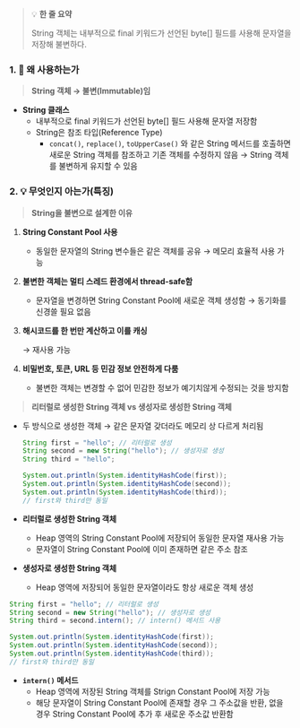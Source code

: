 > 💡 **한 줄 요약**
>
> String 객체는 내부적으로 final 키워드가 선언된 byte[] 필드를 사용해 문자열을 저장해 불변하다.

### 1. 🤔 왜 사용하는가

> **String 객체 → 불변(Immutable)임**

- **String 클래스**
  - 내부적으로 final 키워드가 선언된 byte[] 필드 사용해 문자열 저장함
  - String은 참조 타입(Reference Type)
    - `concat()`, `replace()`, `toUpperCase()` 와 같은 String 메서드를 호출하면 새로운 String 객체를 참조하고 기존 객체를 수정하지 않음
      → String 객체를 불변하게 유지할 수 있음

### 2. 💡 무엇인지 아는가(특징)

> **String을 불변으로 설계한 이유**

1. **String Constant Pool 사용**
   - 동일한 문자열의 String 변수들은 같은 객체를 공유
     → 메모리 효율적 사용 가능
2. **불변한 객체는 멀티 스레드 환경에서 thread-safe함**
   - 문자열을 변경하면 String Constant Pool에 새로운 객체 생성함
     → 동기화를 신경쓸 필요 없음
3. **해시코드를 한 번만 계산하고 이를 캐싱**

   → 재사용 가능

4. **비밀번호, 토큰, URL 등 민감 정보 안전하게 다룸**
   - 불변한 객체는 변경할 수 없어 민감한 정보가 예기치않게 수정되는 것을 방지함

> **리터럴로 생성한 String 객체 vs 생성자로 생성한 String 객체**

- 두 방식으로 생성한 객체 → 같은 문자열 갖더라도 메모리 상 다르게 처리됨

  ```java
  String first = "hello"; // 리터럴로 생성
  String second = new String("hello"); // 생성자로 생성
  String third = "hello";

  System.out.println(System.identityHashCode(first));
  System.out.println(System.identityHashCode(second));
  System.out.println(System.identityHashCode(third));
  // first와 third만 동일
  ```

- **리터럴로 생성한 String 객체**
  - Heap 영역의 String Constant Pool에 저장되어 동일한 문자열 재사용 가능
  - 문자열이 String Constant Pool에 이미 존재하면 같은 주소 참조
- **생성자로 생성한 String 객체**
  - Heap 영역에 저장되어 동일한 문자열이라도 항상 새로운 객체 생성

```java
String first = "hello"; // 리터럴로 생성
String second = new String("hello"); // 생성자로 생성
String third = second.intern(); // intern() 메서드 사용

System.out.println(System.identityHashCode(first));
System.out.println(System.identityHashCode(second));
System.out.println(System.identityHashCode(third));
// first와 third만 동일
```

- **`intern()` 메서드**
  - Heap 영역에 저장된 String 객체를 Strign Constant Pool에 저장 가능
  - 해당 문자열이 String Constant Pool에 존재할 경우 그 주소값을 반환, 없을 경우 String Constant Pool에 추가 후 새로운 주소값 반환함
